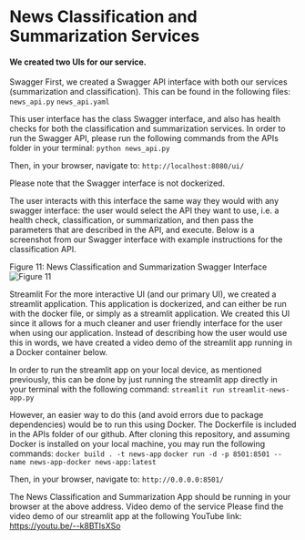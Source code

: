 # News Classification and Summarization Services

#### We created two UIs for our service. 
Swagger
First, we created a Swagger API interface with both our services (summarization and classification). This can be found in the following files:
```news_api.py```
```news_api.yaml```

This user interface has the class Swagger interface, and also has health checks for both the classification and summarization services. In order to run the Swagger API, please run the following commands from the APIs folder in your terminal: 
```python news_api.py```

Then, in your browser, navigate to:
```http://localhost:8080/ui/```

Please note that the Swagger interface is not dockerized.

The user interacts with this interface the same way they would with any swagger interface: the user would select the API they want to use, i.e. a health check, classification, or summarization, and then pass the parameters that are described in the API, and execute. Below is a screenshot from our Swagger interface with example instructions for the classification API.

Figure 11: News Classification and Summarization Swagger Interface
![Figure 11](https://github.com/SanaJahan/NewsSummarization/blob/main/Project%20Report.png)

Streamlit
For the more interactive UI (and our primary UI), we created a streamlit application. This application is dockerized, and can either be run with the docker file, or simply as a streamlit application. We created this UI since it allows for a much cleaner and user friendly interface for the user when using our application. Instead of describing how the user would use this in words, we have created a video demo of the streamlit app running in a Docker container below.

In order to run the streamlit app on your local device, as mentioned previously, this can be done by just running the streamlit app directly in your terminal with the following command:
```streamlit run streamlit-news-app.py```


However, an easier way to do this (and avoid errors due to package dependencies) would be to run this using Docker. The Dockerfile is included in the APIs folder of our github. After cloning this repository, and assuming Docker is installed on your local machine, you may run the following commands:
```docker build . -t news-app```
```docker run -d -p 8501:8501 --name news-app-docker news-app:latest```

Then, in your browser, navigate to:
```http://0.0.0.0:8501/```

The News Classification and Summarization App should be running in your browser at the above address.
Video demo of the service
Please find the video demo of our streamlit app at the following YouTube link:
https://youtu.be/--k8BTIsXSo 

